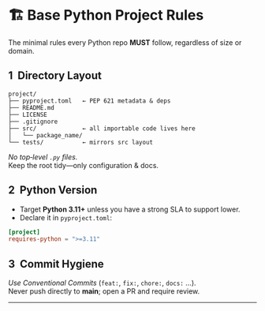 # 🏗️ Base Python Project Rules

The minimal rules every Python repo **MUST** follow, regardless of size or domain.

## 1&nbsp;&nbsp;Directory Layout

```
project/
├── pyproject.toml   ← PEP 621 metadata & deps
├── README.md
├── LICENSE
├── .gitignore
├── src/             ← all importable code lives here
│   └── package_name/
└── tests/           ← mirrors src layout
```

*No top‑level `.py` files.*  
Keep the root tidy—only configuration & docs.

## 2&nbsp;&nbsp;Python Version

* Target **Python 3.11+** unless you have a strong SLA to support lower.
* Declare it in `pyproject.toml`:

```toml
[project]
requires-python = ">=3.11"
```

## 3&nbsp;&nbsp;Commit Hygiene

*Use Conventional Commits* (`feat:`, `fix:`, `chore:`, `docs:` …).  
Never push directly to **main**; open a PR and require review.

---
